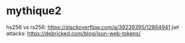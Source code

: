 # mythique2

hs256 vs rs256: https://stackoverflow.com/a/39239395/12864941
jwt attacks: https://debricked.com/blog/json-web-tokens/
